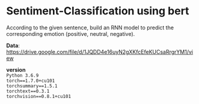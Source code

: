 # Sentiment-Classification using bert 
According to the given sentence, build an RNN model to predict the corresponding emotion (positive, neutral, negative).

**Data**: https://drive.google.com/file/d/1JQDD4e16uyN2gXKfcEfeKUCsaRrgrYM1/view<br>

**version** <br>
`Python 3.6.9` <br> 
`torch==1.7.0+cu101` <br>
`torchsummary==1.5.1` <br>
`torchtext==0.3.1` <br>
`torchvision==0.8.1+cu101`
